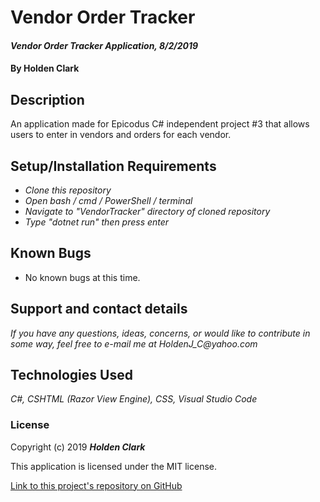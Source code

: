 # Vendor Order Tracker

#### _Vendor Order Tracker Application, 8/2/2019_

#### By **Holden Clark**

## Description

An application made for Epicodus C# independent project #3 that allows users to enter in vendors and orders for each vendor.

## Setup/Installation Requirements

* _Clone this repository_
* _Open bash / cmd / PowerShell / terminal_
* _Navigate to "VendorTracker" directory of cloned repository_
* _Type "dotnet run" then press enter_

## Known Bugs
* No known bugs at this time.

## Support and contact details

_If you have any questions, ideas, concerns, or would like to contribute in some way, feel free to e-mail me at HoldenJ_C@yahoo.com_

## Technologies Used
_C#,_
_CSHTML (Razor View Engine),_
_CSS,_
_Visual Studio Code_

### License

Copyright (c) 2019 **_Holden Clark_**

This application is licensed under the MIT license.

[Link to this project's repository on GitHub](https://github.com/HoldenJC/vendor-tracker-c)